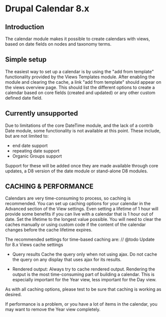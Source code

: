 # Drupal Calendar 8.x

## Introduction

The calendar module makes it possible to create calendars with views, based on
date fields on nodes and taxonomy terms.

## Simple setup

The easiest way to set up a calendar is by using the "add from template"
functionality provided by the Views Templates module. After enabling the module
and clearing the cache, a link "add from template" should appear on the views
overview page. This should list the different options to create a calendar
based on core fields (created and updated) or any other custom defined date
field.

## Currently unsupported

Due to limitations of the core DateTime module, and the lack of a contrib Date
module, some functionality is not available at this point. These include, but
are not limited to:

- end date support
- repeating date support
- Organic Groups support

Support for these will be added once they are made available through core
updates, a D8 version of the date module or stand-alone D8 modules.

## CACHING & PERFORMANCE

Calendars are very time-consuming to process, so caching is recommended.
You can set up caching options for your calendar in the Advanced section
of the View settings. Even setting a lifetime of 1 hour will provide some 
benefits if you can live with a calendar that is 1 hour out of date. 
Set the lifetime to the longest value possible. You will need to clear 
the caches manually or using custom code if the content of the calendar 
changes before the cache lifetime expires. 

The recommended settings for time-based caching are:
// @todo Update for 8.x Views cache settings
- Query results
Cache the query only when not using ajax. Do not cache the query
on any display that uses ajax for its results.

- Rendered output:
Always try to cache rendered output. Rendering the output is the most
time-consuming part of building a calendar. This is especially
important for the Year view, less important for the Day view.

As with all caching options, please test to be sure that caching
is working as desired.

If performance is a problem, or you have a lot of items in the calendar,
you may want to remove the Year view completely.

